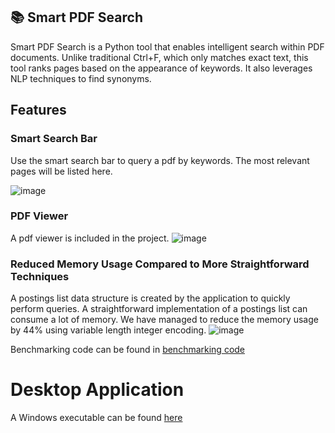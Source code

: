 ## 📚 Smart PDF Search

Smart PDF Search is a Python tool that enables intelligent search within PDF documents. Unlike traditional Ctrl+F, which only matches exact text, this tool ranks pages based on the appearance of keywords. It also leverages NLP techniques to find synonyms.

## Features

### Smart Search Bar

Use the smart search bar to query a pdf by keywords. The most relevant pages will be listed here.

![image](https://github.com/user-attachments/assets/56954926-bd96-4e59-8842-6ba5568af863)

### PDF Viewer
A pdf viewer is included in the project.
![image](https://github.com/user-attachments/assets/95d624d1-f6f8-4994-8cc0-b0156560dc8a)




### Reduced Memory Usage Compared to More Straightforward Techniques
A postings list data structure is created by the application to quickly perform queries. A straightforward implementation of a postings list can consume a lot of memory. We have managed to reduce the memory usage by 44% using variable length integer encoding.
![image](https://github.com/user-attachments/assets/c19f5751-d44b-4ff8-af54-be6821e268be)

Benchmarking code can be found in [benchmarking code](tests/benchmark_tests)

# Desktop Application

A Windows executable can be found [here](https://drive.google.com/file/d/1xATFucXB8-Kin1iGnrnCvNjnCp01Qd0H/view?usp=sharing)

